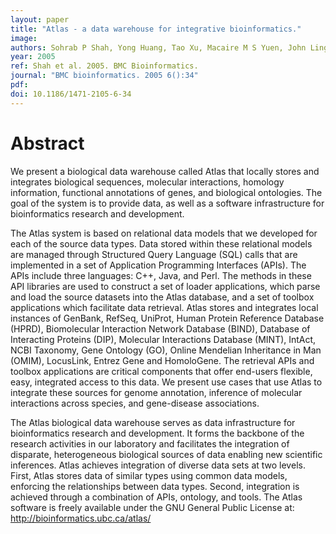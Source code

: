 ```yaml
---
layout: paper
title: "Atlas - a data warehouse for integrative bioinformatics."
image: 
authors: Sohrab P Shah, Yong Huang, Tao Xu, Macaire M S Yuen, John Ling, B F Francis Ouellette
year: 2005
ref: Shah et al. 2005. BMC Bioinformatics.
journal: "BMC bioinformatics. 2005 6():34"
pdf: 
doi: 10.1186/1471-2105-6-34
---
```


# Abstract

We present a biological data warehouse called Atlas that locally stores and integrates biological sequences, molecular interactions, homology information, functional annotations of genes, and biological ontologies. The goal of the system is to provide data, as well as a software infrastructure for bioinformatics research and development.

The Atlas system is based on relational data models that we developed for each of the source data types. Data stored within these relational models are managed through Structured Query Language (SQL) calls that are implemented in a set of Application Programming Interfaces (APIs). The APIs include three languages: C++, Java, and Perl. The methods in these API libraries are used to construct a set of loader applications, which parse and load the source datasets into the Atlas database, and a set of toolbox applications which facilitate data retrieval. Atlas stores and integrates local instances of GenBank, RefSeq, UniProt, Human Protein Reference Database (HPRD), Biomolecular Interaction Network Database (BIND), Database of Interacting Proteins (DIP), Molecular Interactions Database (MINT), IntAct, NCBI Taxonomy, Gene Ontology (GO), Online Mendelian Inheritance in Man (OMIM), LocusLink, Entrez Gene and HomoloGene. The retrieval APIs and toolbox applications are critical components that offer end-users flexible, easy, integrated access to this data. We present use cases that use Atlas to integrate these sources for genome annotation, inference of molecular interactions across species, and gene-disease associations.

The Atlas biological data warehouse serves as data infrastructure for bioinformatics research and development. It forms the backbone of the research activities in our laboratory and facilitates the integration of disparate, heterogeneous biological sources of data enabling new scientific inferences. Atlas achieves integration of diverse data sets at two levels. First, Atlas stores data of similar types using common data models, enforcing the relationships between data types. Second, integration is achieved through a combination of APIs, ontology, and tools. The Atlas software is freely available under the GNU General Public License at: http://bioinformatics.ubc.ca/atlas/


